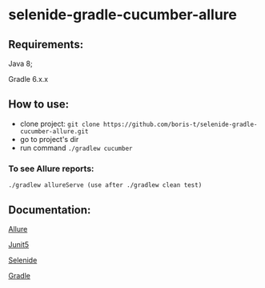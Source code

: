 # selenide-gradle-cucumber-allure

## Requirements:
Java 8;

Gradle 6.x.x

## How to use:

*  clone project: `git clone https://github.com/boris-t/selenide-gradle-cucumber-allure.git`
*  go to project's dir
*  run command `./gradlew cucumber`

### To see Allure reports:

`./gradlew allureServe (use after ./gradlew clean test)`

## Documentation:

[Allure](https://docs.qameta.io/allure/)

[Junit5](https://junit.org/junit5/docs/current/user-guide/)

[Selenide](https://selenide.org/documentation.html)

[Gradle](https://docs.gradle.org/current/userguide/userguide.html)
